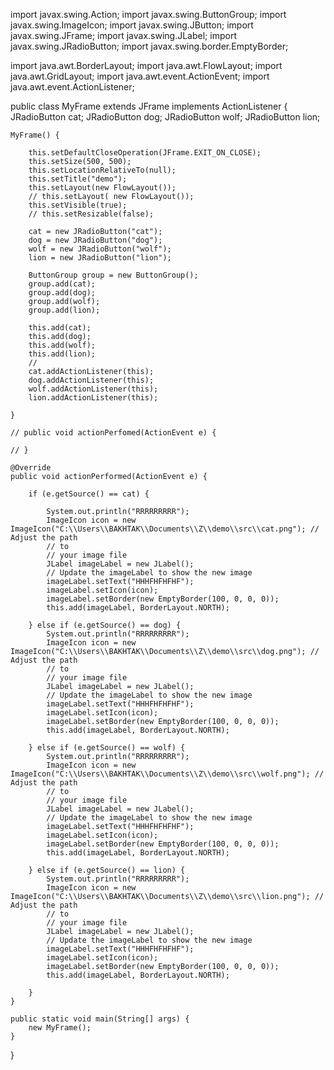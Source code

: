 
import javax.swing.Action;
import javax.swing.ButtonGroup;
import javax.swing.ImageIcon;
import javax.swing.JButton;
import javax.swing.JFrame;
import javax.swing.JLabel;
import javax.swing.JRadioButton;
import javax.swing.border.EmptyBorder;

import java.awt.BorderLayout;
import java.awt.FlowLayout;
import java.awt.GridLayout;
import java.awt.event.ActionEvent;
import java.awt.event.ActionListener;

public class MyFrame extends JFrame implements ActionListener {
    JRadioButton cat;
    JRadioButton dog;
    JRadioButton wolf;
    JRadioButton lion;

    MyFrame() {

        this.setDefaultCloseOperation(JFrame.EXIT_ON_CLOSE);
        this.setSize(500, 500);
        this.setLocationRelativeTo(null);
        this.setTitle("demo");
        this.setLayout(new FlowLayout());
        // this.setLayout( new FlowLayout());
        this.setVisible(true);
        // this.setResizable(false);

        cat = new JRadioButton("cat");
        dog = new JRadioButton("dog");
        wolf = new JRadioButton("wolf");
        lion = new JRadioButton("lion");

        ButtonGroup group = new ButtonGroup();
        group.add(cat);
        group.add(dog);
        group.add(wolf);
        group.add(lion);

        this.add(cat);
        this.add(dog);
        this.add(wolf);
        this.add(lion);
        //
        cat.addActionListener(this);
        dog.addActionListener(this);
        wolf.addActionListener(this);
        lion.addActionListener(this);

    }

    // public void actionPerfomed(ActionEvent e) {

    // }

    @Override
    public void actionPerformed(ActionEvent e) {

        if (e.getSource() == cat) {

            System.out.println("RRRRRRRRR");
            ImageIcon icon = new ImageIcon("C:\\Users\\BAKHTAK\\Documents\\Z\\demo\\src\\cat.png"); // Adjust the path
            // to
            // your image file
            JLabel imageLabel = new JLabel();
            // Update the imageLabel to show the new image
            imageLabel.setText("HHHFHFHFHF");
            imageLabel.setIcon(icon);
            imageLabel.setBorder(new EmptyBorder(100, 0, 0, 0));
            this.add(imageLabel, BorderLayout.NORTH);

        } else if (e.getSource() == dog) {
            System.out.println("RRRRRRRRR");
            ImageIcon icon = new ImageIcon("C:\\Users\\BAKHTAK\\Documents\\Z\\demo\\src\\dog.png"); // Adjust the path
            // to
            // your image file
            JLabel imageLabel = new JLabel();
            // Update the imageLabel to show the new image
            imageLabel.setText("HHHFHFHFHF");
            imageLabel.setIcon(icon);
            imageLabel.setBorder(new EmptyBorder(100, 0, 0, 0));
            this.add(imageLabel, BorderLayout.NORTH);

        } else if (e.getSource() == wolf) {
            System.out.println("RRRRRRRRR");
            ImageIcon icon = new ImageIcon("C:\\Users\\BAKHTAK\\Documents\\Z\\demo\\src\\wolf.png"); // Adjust the path
            // to
            // your image file
            JLabel imageLabel = new JLabel();
            // Update the imageLabel to show the new image
            imageLabel.setText("HHHFHFHFHF");
            imageLabel.setIcon(icon);
            imageLabel.setBorder(new EmptyBorder(100, 0, 0, 0));
            this.add(imageLabel, BorderLayout.NORTH);

        } else if (e.getSource() == lion) {
            System.out.println("RRRRRRRRR");
            ImageIcon icon = new ImageIcon("C:\\Users\\BAKHTAK\\Documents\\Z\\demo\\src\\lion.png"); // Adjust the path
            // to
            // your image file
            JLabel imageLabel = new JLabel();
            // Update the imageLabel to show the new image
            imageLabel.setText("HHHFHFHFHF");
            imageLabel.setIcon(icon);
            imageLabel.setBorder(new EmptyBorder(100, 0, 0, 0));
            this.add(imageLabel, BorderLayout.NORTH);

        }
    }

    public static void main(String[] args) {
        new MyFrame();
    }

}
